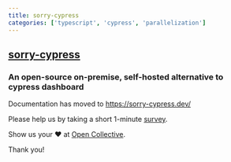 ```yaml
---
title: sorry-cypress
categories: ['typescript', 'cypress', 'parallelization']
---
```

## [sorry-cypress](https://github.com/sorry-cypress/sorry-cypress)

### An open-source on-premise, self-hosted alternative to cypress dashboard


Documentation has moved to https://sorry-cypress.dev/

Please help us by taking a short 1-minute [survey](https://forms.gle/qxoTPFiokLWuc6eZ7). 

Show us your ❤️ at [Open Collective](https://opencollective.com/sorry-cypress).

Thank you!
